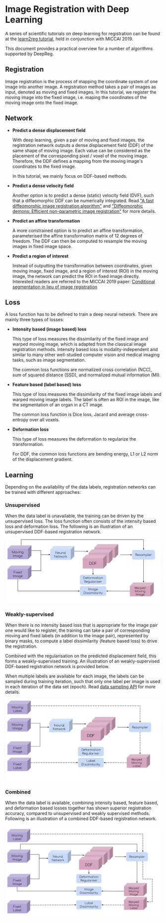 # Image Registration with Deep Learning

A series of scientific tutorials on deep learning for registration can be found at the
[learn2reg tutorial](https://learn2reg.github.io/), held in conjunction with
MICCAI 2019.

This document provides a practical overview for a number of algorithms supported by
DeepReg.

## Registration

Image registration is the process of mapping the coordinate system of one image into
another image. A registration method takes a pair of images as input, denoted as moving
and fixed images. In this tutorial, we register the moving image into the fixed image,
i.e. maping the coordinates of the moving image onto the fixed image.

<!---
@Yunguan
We could provide some clinical applications of registration.

Personally, this page is for people do not understand the registration,
or people who do not know our work very well.
Sampling options are too advanced and maybe not related.

They can be simply a random pair of images from all the training images
available. They may however require more advanced sampling. For instance, when multiple
subjects each having multiple available images, please see more sampling options in
[Training data sampling options](tutorial_sampling.md).
-->

## Network

- **Predict a dense displacement field**

  With deep learning, given a pair of moving and fixed images, the registration network
  outputs a dense displacement field (DDF) of the same shape of moving image. Each value
  can be considered as the placement of the corresponding pixel / voxel of the moving
  image. Therefore, the DDF defines a mapping from the moving image's coordinates to the
  fixed image.

  In this tutorial, we mainly focus on DDF-based methods.

- **Predict a dense velocity field**

  Another option is to predict a dense (static) velocity field (DVF), such that a
  diffeomorphic DDF can be numerically integrated. Read
  ["A fast diffeomorphic image registration algorithm"](http://citeseerx.ist.psu.edu/viewdoc/download?doi=10.1.1.474.1033&rep=rep1&type=pdf)
  and
  ["Diffeomorphic demons: Efficient non-parametric image registration"](http://www-sop.inria.fr/asclepios/Publications/Tom.Vercauteren/DiffeoDemons-NeuroImage08-Vercauteren.pdf)
  for more details.

- **Predict an affine transformation**

  A more constrained option is to predict an affine transformation, parameterised the
  affine transformation matrix of 12 degrees of freedom. The DDF can then be computed to
  resample the moving images in fixed image space.

- **Predict a region of interest**

  Instead of outputting the transformation between coordinates, given moving image,
  fixed image, and a region of interest (ROI) in the moving image, the network can
  predict the ROI in fixed image directly. Interested readers are referred to the MICCAI
  2019 paper:
  [Conditional segmentation in lieu of image registration](https://arxiv.org/abs/1907.00438)

## Loss

A loss function has to be defined to train a deep neural network. There are mainly three
types of losses:

- **Intensity based (image based) loss**

  This type of loss measures the dissimilarity of the fixed image and warped moving
  image, which is adapted from the classical image registration methods. Intensity based
  loss is modality-independent and similar to many other well-studied computer vision
  and medical imaging tasks, such as image segmentation.

  The common loss functions are normalized cross correlation (NCC), sum of squared
  distance (SSD), and normalized mutual information (MI).

- **Feature based (label based) loss**

  This type of loss measures the dissimilarity of the fixed image labels and warped
  moving image labels. The label is often an ROI in the image, like the segmentation of
  an organ in a CT image.

  The common loss function is Dice loss, Jacard and average cross-entropy over all
  voxels.

- **Deformation loss**

  This type of loss measures the deformation to regularize the transformation.

  For DDF, the common loss functions are bending energy, L1 or L2 norm of the
  displacement gradient.

## Learning

Depending on the availability of the data labels, registration networks can be trained
with different approaches:

### Unsupervised

When the data label is unavailable, the training can be driven by the unsupervised loss.
The loss function often consists of the intensity based loss and deformation loss. The
following is an illustration of an unsupervised DDF-based registration network.

![Unsupervised DDF-based registration network](asset/registration-ddf-nn-unsupervised.svg ":size=600")

### Weakly-supervised

When there is no intensity based loss that is appropriate for the image pair one would
like to register, the training can take a pair of corresponding moving and fixed labels
(in addition to the image pair), represented by binary masks, to compute a label
dissimilarity (feature based loss) to drive the registration.

Combined with the regularisation on the predicted displacement field, this forms a
weakly-supervised training. An illustration of an weakly-supervised DDF-based
registration network is provided below.

When multiple labels are available for each image, the labels can be sampled during
training iteration, such that only one label per image is used in each iteration of the
data set (epoch). Read [data sampling API](tutorial_sampling.md) for more details.

![Weakly-supervised DDF-based registration network](asset/registration-ddf-nn-weakly-supervised.svg ":size=600")

### Combined

When the data label is available, combining intensity based, feature based, and
deformation based losses together has shown superior registration accuracy, compared to
unsupervised and weakly supervised methods. Following is an illustration of a combined
DDF-based registration network.

![Combined DDF-based registration network](asset/registration-ddf-nn-combined.svg ":size=600")
